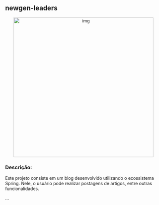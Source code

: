 ## newgen-leaders

<div align="center">
  <img src="https://github.com/raphaelkauan/newgen-leaders/assets/111379005/ed75e89d-8ed9-4642-9d52-4043423e772b" width="450" alt="img">
</div>

### Descrição: 
Este projeto consiste em um blog desenvolvido utilizando o ecossistema Spring. Nele, o usuário pode realizar postagens de artigos, entre outras funcionalidades.

...

